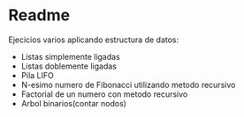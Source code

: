 # Readme


Ejecicios varios aplicando estructura de datos:
 - Listas simplemente ligadas
 - Listas doblemente ligadas
 - Pila LIFO
 - N-esimo numero de Fibonacci utilizando metodo recursivo
 - Factorial de un numero con metodo recursivo
 - Arbol binarios(contar nodos)